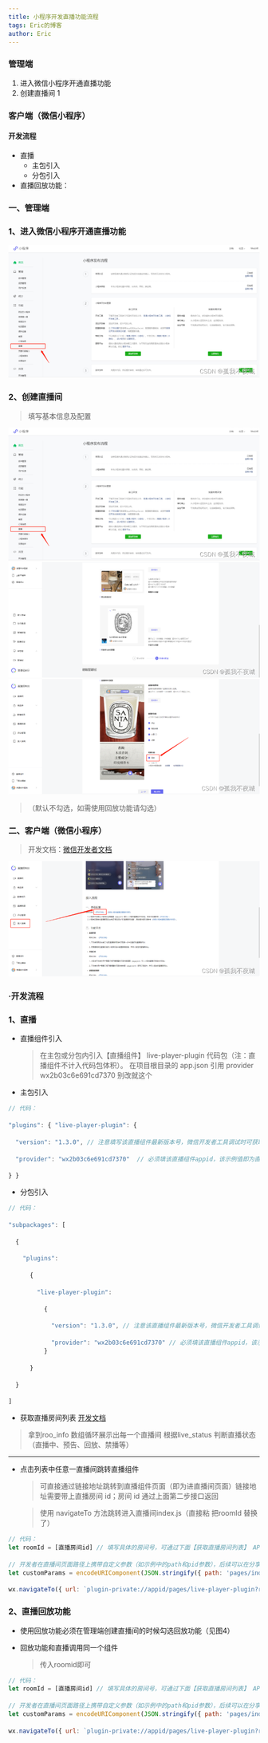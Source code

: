 ```yaml
---
title: 小程序开发直播功能流程
tags: Eric的博客
author: Eric
---
```


### 管理端

1. 进入微信小程序开通直播功能
2. 创建直播间 1

### 客户端（微信小程序）

#### 开发流程

- 直播
  - 主包引入
  - 分包引入
- 直播回放功能：

### 一、管理端

### 1、进入微信小程序开通直播功能

![直播开发流程](/images/小程序开发直播功能流程/1-1.png)

### 2、创建直播间

> 填写基本信息及配置

![基本信息](/images/小程序开发直播功能流程/1-2.png)
![基本信息](/images/小程序开发直播功能流程/1-3.png)
![基本信息](/images/小程序开发直播功能流程/1-4.png)

>（默认不勾选，如需使用回放功能请勾选）

### 二、客户端（微信小程序）

> 开发文档：[微信开发者文档](https://developers.weixin.qq.com/miniprogram/dev/platform-capabilities/industry/liveplayer/live-player-plugin.html)
>
![基础配置](/images/小程序开发直播功能流程/1-5.png)

### ·开发流程

### 1、直播

- 直播组件引入
  
   > 在主包或分包内引入【直播组件】 live-player-plugin 代码包（注：直播组件不计入代码包体积）。
   > 在项目根目录的 app.json 引用 provider wx2b03c6e691cd7370 别改就这个

- 主包引入
  
```js
// 代码：

"plugins": { "live-player-plugin": { 

  "version": "1.3.0", // 注意填写该直播组件最新版本号，微信开发者工具调试时可获取最新版本号（复请去掉注释） 

  "provider": "wx2b03c6e691cd7370"  // 必须填该直播组件appid，该示例值即为直播组件appid（复制去掉注释） 

} } 
```

- 分包引入

```js
// 代码：

"subpackages": [ 

  {  

    "plugins": 

      { 

        "live-player-plugin":

          { 

            "version": "1.3.0", // 注意该直播组件最新版本号，微信开发者工具调试时可获取最新版本号（复制时请去掉注释） 

            "provider": "wx2b03c6e691cd7370" // 必须填该直播组件appid，该示例值即为直播组件appid（复制时请去掉注释） 
          } 

      } 

  } 
  
] 
```

- 获取直播房间列表 [开发文档](<https://developers.weixin.qq.com/miniprogram/dev/platform-capabilities/industry/liveplayer/studio-api.html>)

> 拿到roo_info 数组循环展示出每一个直播间 根据live_status 判断直播状态（直播中、预告、回放、禁播等）

  ---

- 点击列表中任意一直播间跳转直播组件

  > 可直接通过链接地址跳转到直播组件页面（即为进直播间页面）链接地址需要带上直播房间 id；房间 id 通过上面第二步接口返回

  > 使用 navigateTo 方法跳转进入直播间index.js（直接粘 把roomId 替换了）

```js
// 代码：
let roomId = [直播房间id] // 填写具体的房间号，可通过下面【获取直播房间列表】 API 获取 

// 开发者在直播间页面路径上携带自定义参数（如示例中的path和pid参数），后续可以在分享卡片链接和跳转至商详页时获取，详见【获取自定义参数】、【直播间到商详页面携带参数】章节（上限600个字符，超过部分会被截断）
let customParams = encodeURIComponent(JSON.stringify({ path: 'pages/index/index', pid: 1 })) 

wx.navigateTo({ url: `plugin-private://appid/pages/live-player-plugin?room_id=${roomId}&custom_params=${customParams}` })
```

### 2、直播回放功能

- 使用回放功能必须在管理端创建直播间的时候勾选回放功能（见图4）
- 回放功能和直播调用同一个组件

  > 传入roomid即可

```js
// 代码：
let roomId = [直播房间id] // 填写具体的房间号，可通过下面【获取直播房间列表】 API 获取 

// 开发者在直播间页面路径上携带自定义参数（如示例中的path和pid参数），后续可以在分享卡片链接和跳转至商详页时获取，详见【获取自定义参数】、【直播间到商详页面携带参数】章节（上限600个字符，超过部分会被截断） 
let customParams = encodeURIComponent(JSON.stringify({ path: 'pages/index/index', pid: 1 })) 

wx.navigateTo({ url: `plugin-private://appid/pages/live-player-plugin?room_id=${roomId}&custom_params=${customParams}` })
```
